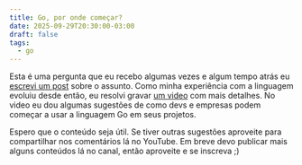 ```yaml
---
title: Go, por onde começar?
date: 2025-09-29T20:30:00-03:00
draft: false
tags:
  - go
---
```

Esta é uma pergunta que eu recebo algumas vezes e algum tempo atrás eu [escrevi um post](https://eltonminetto.dev/post/2019-10-08-golang-por-onde-comecar/) sobre o assunto. Como minha experiência com a linguagem evoluiu desde então, eu resolvi gravar [um video](https://youtu.be/FVaJ4XpOmlA?si=FKxx9X7_ilNEKFV5) com mais detalhes. No video eu dou algumas sugestões de como devs e empresas podem começar a usar a linguagem Go em seus projetos. 

Espero que o conteúdo seja útil. Se tiver outras sugestões aproveite para compartilhar nos comentários lá no YouTube. Em breve devo publicar mais alguns conteúdos lá no canal, então aproveite e se inscreva ;)
